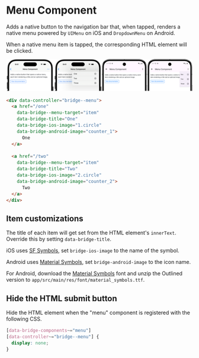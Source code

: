 # Menu Component

Adds a native button to the navigation bar that, when tapped, renders a native menu powered by `UIMenu` on iOS and `DropdownMenu` on Android.

When a native menu item is tapped, the corresponding HTML element will be clicked.

![Menu Component examples](/resources/screenshots/menu.png)

```html
<div data-controller="bridge--menu">
  <a href="/one"
    data-bridge--menu-target="item"
    data-bridge-title="One"
    data-bridge-ios-image="1.circle"
    data-bridge-android-image="counter_1">
      One
  </a>

  <a href="/two"
    data-bridge--menu-target="item"
    data-bridge-title="Two"
    data-bridge-ios-image="2.circle"
    data-bridge-android-image="counter_2">
      Two
  </a>
</div>
```

## Item customizations

The title of each item will get set from the HTML element's `innerText`. Override this by setting `data-bridge-title`.

iOS uses [SF Symbols](https://developer.apple.com/sf-symbols/), set `bridge-ios-image` to the name of the symbol.

Android uses [Material Symbols](https://fonts.google.com/icons), set `bridge-android-image` to the icon name.

For Android, download the [Material Symbols](https://fonts.google.com/icons) font and unzip the Outlined version to `app/src/main/res/font/material_symbols.ttf`.

## Hide the HTML submit button

Hide the HTML element when the "menu" component is registered with the following CSS.

```css
[data-bridge-components~="menu"]
[data-controller~="bridge--menu"] {
  display: none;
}
```
